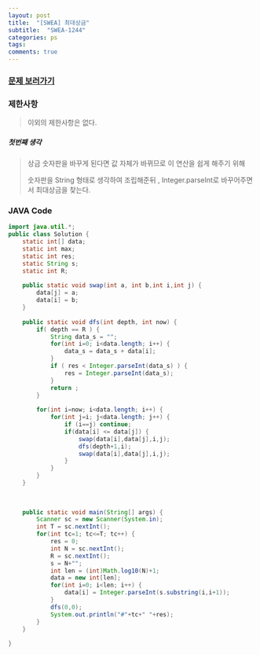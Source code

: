 ```yaml
---
layout: post
title:  "[SWEA] 최대상금"
subtitle:  "SWEA-1244"
categories: ps
tags: 
comments: true
---
```


### [문제 보러가기]( https://swexpertacademy.com/main/code/problem/problemDetail.do?contestProbId=AV15Khn6AN0CFAYD&categoryId=AV15Khn6AN0CFAYD&categoryType=CODE )



### 제한사항

> 이외의 제한사항은 없다.

##### 첫번째 생각

> 상금 숫자판을 바꾸게 된다면 값 자체가 바뀌므로 이 연산을 쉽게 해주기 위해 
>
> 숫자판을 String 형태로 생각하여 조립해준뒤 , Integer.parseInt로 바꾸어주면서 최대상금을 찾는다.



### JAVA Code

```java
import java.util.*;
public class Solution {
	static int[] data;
	static int max;
	static int res;
	static String s;
	static int R; 
	
	public static void swap(int a, int b,int i,int j) {
		data[j] = a;
		data[i] = b;
	}
	
	public static void dfs(int depth, int now) {
		if( depth == R ) {
			String data_s = "";
			for(int i=0; i<data.length; i++) {
				data_s = data_s + data[i];
			}
			if ( res < Integer.parseInt(data_s) ) {
				res = Integer.parseInt(data_s);
			}
			return ;
		}
		
		for(int i=now; i<data.length; i++) {
			for(int j=i; j<data.length; j++) {
				if (i==j) continue;
				if(data[i] <= data[j]) {
					swap(data[i],data[j],i,j);
					dfs(depth+1,i);
					swap(data[i],data[j],i,j);
				}
			}
		}
	}
	
	
	
	public static void main(String[] args) {
		Scanner sc = new Scanner(System.in);
		int T = sc.nextInt();
		for(int tc=1; tc<=T; tc++) {
			res = 0;
			int N = sc.nextInt();
			R = sc.nextInt();
			s = N+"";
			int len = (int)Math.log10(N)+1;
			data = new int[len];
			for(int i=0; i<len; i++) {
				data[i] = Integer.parseInt(s.substring(i,i+1));
			}
			dfs(0,0);
			System.out.println("#"+tc+" "+res);
		}
	}
	
}
```

